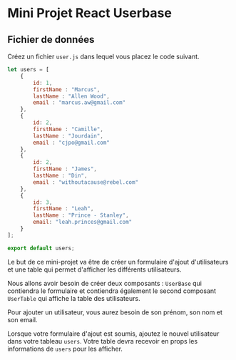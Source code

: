 # Mini Projet React Userbase

## Fichier de données

Créez un fichier `user.js` dans lequel vous placez le code suivant.

```js
let users = [
	{
		id: 1,
		firstName : "Marcus",
		lastName : "Allen Wood",
		email : "marcus.aw@gmail.com"
	},
	{
		id: 2,
		firstName : "Camille",
		lastName : "Jourdain",
		email : "cjpo@gmail.com"
	},
	{
		id: 2,
		firstName : "James",
		lastName : "Din",
		email : "withoutacause@rebel.com"
	},
	{
		id: 3,
		firstName : "Leah",
		lastName : "Prince - Stanley",
		email: "leah.princes@gmail.com"
	}
];

export default users;
```

Le but de ce mini-projet va être de créer un formulaire d'ajout d'utilisateurs et une table qui permet d'afficher les différents utilisateurs.

Nous allons avoir besoin de créer deux composants : `UserBase` qui contiendra le formulaire et contiendra également le second composant `UserTable` qui affiche la table des utilisateurs.

Pour ajouter un utilisateur, vous aurez besoin de son prénom, son nom et son email.

Lorsque votre formulaire d'ajout est soumis, ajoutez le nouvel utilisateur dans votre tableau `users`. Votre table devra recevoir en props les informations de `users` pour les afficher.
